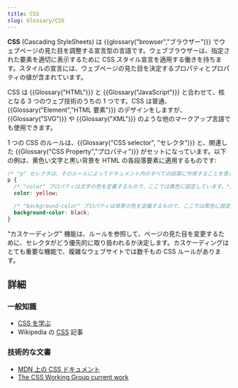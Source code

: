 ```yaml
---
title: CSS
slug: Glossary/CSS
---
```


**CSS** (Cascading StyleSheets) は {{glossary("browser","ブラウザー")}} でウェブページの見た目を調整する宣言型の言語です。ウェブブラウザーは、指定された要素を適切に表示するために CSS スタイル宣言を適用する働きを持ちます。スタイルの宣言には、ウェブページの見た目を決定するプロパティとプロパティの値が含まれています。

CSS は {{Glossary("HTML")}} と {{Glossary("JavaScript")}} と合わせて、核となる 3 つのウェブ技術のうちの 1 つです。CSS は普通、{{Glossary("Element","HTML 要素")}} のデザインをしますが、{{Glossary("SVG")}} や {{Glossary("XML")}} のような他のマークアップ言語でも使用できます。

1 つの CSS のルールは、{{Glossary("CSS selector", "セレクタ")}} と、関連した {{Glossary("CSS Property","プロパティ")}} がセットになっています。以下の例は、黄色い文字と黒い背景を HTML の各段落要素に適用するものです:

```css
/* "p" セレクタは、そのルールによってドキュメント内のすべての段落に作用することを表します。*/
p {
  /* "color" プロパティは文字の色を定義するもので、ここでは黄色に設定しています。*/
  color: yellow;

  /* "background-color" プロパティは背景の色を定義するもので、ここでは黒色に設定しています。*/
  background-color: black;
}
```

"カスケーディング" 機能は、ルールを参照して、ページの見た目を変更するために、セレクタがどう優先的に取り扱われるか決定します。カスケーディングはとても重要な機能で、複雑なウェブサイトでは数千もの CSS ルールがあります。

## 詳細

### 一般知識

- [CSS を学ぶ](/ja/Learn/CSS)
- Wikipedia の [CSS](https://ja.wikipedia.org/wiki/CSS) 記事

### 技術的な文書

- [MDN 上の CSS ドキュメント](/ja/docs/Web/CSS)
- [The CSS Working Group current work](http://www.w3.org/Style/CSS/current-work)
